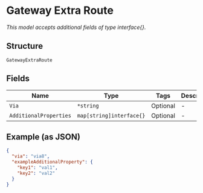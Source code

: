 
# Gateway Extra Route

*This model accepts additional fields of type interface{}.*

## Structure

`GatewayExtraRoute`

## Fields

| Name | Type | Tags | Description |
|  --- | --- | --- | --- |
| `Via` | `*string` | Optional | - |
| `AdditionalProperties` | `map[string]interface{}` | Optional | - |

## Example (as JSON)

```json
{
  "via": "via8",
  "exampleAdditionalProperty": {
    "key1": "val1",
    "key2": "val2"
  }
}
```

